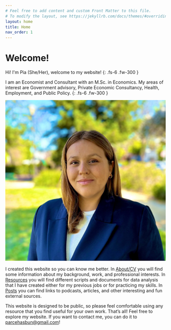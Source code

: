 ```yaml
---
# Feel free to add content and custom Front Matter to this file.
# To modify the layout, see https://jekyllrb.com/docs/themes/#overriding-theme-defaults
layout: home
title: Home
nav_order: 1
---
```


# Welcome!


Hi! I'm Pia (She/Her), welcome to my website! 
{: .fs-6 .fw-300 }

I am an Economist and Consultant with an M.Sc. in Economics. My areas of interest are Government advisory, Private Economic Consultancy, Health, Employment, and Public Policy. 
{: .fs-6 .fw-300 }

<img src="/assets/images/headshot_piaArce.jpeg" onmouseover="this.src='assets/images/ilikehike1.jpg';" onmouseout="this.src='/assets/images/ilikehike1.jpeg';" class="wrapped-float rounded"/>

I created this website so you can know me better. In [About/CV](/about-cv) you will find some information about my background, work, and professional interests. In [Resources](/resources) you will find different scripts and documents for data analysis that I have created either for my previous jobs or for practicing my skills. In [Posts](/posts)  you can find links to podcasts, articles, and other interesting and fun external sources. 

This website is designed to be public, so please feel comfortable using any resource that you find useful for your own work. 
That’s all! Feel free to explore my website. If you want to contact me, you can do it to parcehasbun@gmail.com!


